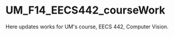 UM_F14_EECS442_courseWork
=========================

Here updates works for UM's course, EECS 442, Computer Vision.
